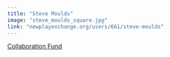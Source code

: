 ```yaml
---
title: "Steve Moulds"
image: "steve_moulds_square.jpg"
link: "newplayexchange.org/users/661/steve-moulds"
---
```


[Collaboration Fund](/programs/collaboration-fund)